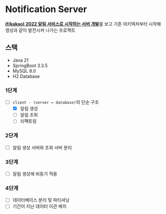 # Notification Server
[**if(kakao) 2022 알림 서비스로 시작하는 서버 개발**](https://www.youtube.com/watch?v=CmTO68I2HSc)를 보고 기존 아키텍처부터 시작해 영상과 같이 발전시켜 나가는 프로젝트


## 스택
- Java 21
- SpringBoot 3.3.5
- MySQL 8.0
- H2 Database

### 1단계
- [ ] `client - (server ↔ database)`의 단순 구조  
  - [x] 알림 생성
  - [ ] 알림 조회
  - [ ] 리팩토링

### 2단계
- [ ] 알림 생성 서버와 조회 서버 분리

### 3단계
- [ ] 알림 생성에 비동기 적용

### 4단계
- [ ] 데이터베이스 분리 및 파티셔닝
- [ ] 기간이 지난 데이터 이관 배치
